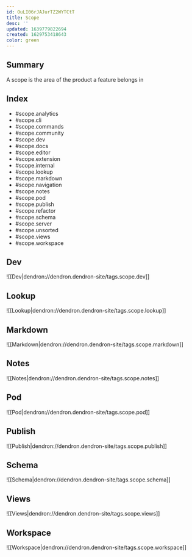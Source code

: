 ```yaml
---
id: OuLI06rJAJurTZ2WYTCtT
title: Scope
desc: ''
updated: 1639779822694
created: 1629753418643
color: green
---
```


## Summary

A scope is the area of the product a feature belongs in

## Index

- #scope.analytics
- #scope.cli
- #scope.commands
- #scope.community
- #scope.dev
- #scope.docs
- #scope.editor
- #scope.extension
- #scope.internal
- #scope.lookup
- #scope.markdown
- #scope.navigation
- #scope.notes
- #scope.pod
- #scope.publish
- #scope.refactor
- #scope.schema
- #scope.server
- #scope.unsorted
- #scope.views
- #scope.workspace

## Dev
![[Dev|dendron://dendron.dendron-site/tags.scope.dev]]

## Lookup
![[Lookup|dendron://dendron.dendron-site/tags.scope.lookup]]

## Markdown
![[Markdown|dendron://dendron.dendron-site/tags.scope.markdown]]

## Notes
![[Notes|dendron://dendron.dendron-site/tags.scope.notes]]

## Pod
![[Pod|dendron://dendron.dendron-site/tags.scope.pod]]

## Publish
![[Publish|dendron://dendron.dendron-site/tags.scope.publish]]

## Schema
![[Schema|dendron://dendron.dendron-site/tags.scope.schema]]

## Views
![[Views|dendron://dendron.dendron-site/tags.scope.views]]

## Workspace
![[Workspace|dendron://dendron.dendron-site/tags.scope.workspace]] 


<!-- - Editing
- Retrieving
- Organizing
- Sharing
- Transferring
- Extending 
-->
